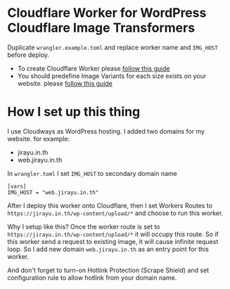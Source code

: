 # Cloudflare Worker for WordPress Cloudflare Image Transformers

Duplicate `wrangler.example.toml` and replace worker name and `IMG_HOST` before deploy.

* To create Cloudflare Worker please [follow this guide](https://developers.cloudflare.com/workers/get-started/guide/)
* You should predefine Image Variants for each size exists on your website. please [follow this guide](https://developers.cloudflare.com/images/manage-images/create-variants/)

# How I set up this thing

I use Cloudways as WordPress hosting. I added two domains for my website. for example:
- jirayu.in.th
- web.jirayu.in.th

In `wrangler.toml` I set `IMG_HOST` to secondary domain name
```
[vars]
IMG_HOST = "web.jirayu.in.th"
```

After I deploy this worker onto Cloudflare, then I set Workers Routes to `https://jirayu.in.th/wp-content/upload/*` and choose to run this worker.

Why I setup like this? Once the worker route is set to `https://jirayu.in.th/wp-content/upload/*` it will occupy this route. So if this worker send a request to existing image, it will cause infinite request loop. So I add new domain `web.jirayu.in.th` as an  entry point for this worker.

And don't forget to turn-on Hotlink Protection (Scrape Shield) and set configuration rule to allow hotlink from your domain name.
